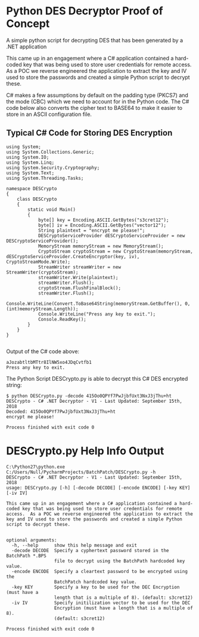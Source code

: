 # Python DES Decryptor Proof of Concept
A simple python script for decrypting DES that has been generated by a .NET application

This came up in an engagement where a C# application contained a hard-coded key that was being used to store user credentials for remote access.  As a POC we reverse engineered the application to extract the key and IV used to store the passwords and created a simple Python script to decrypt these.

C# makes a few assumptions by default on the padding type (PKCS7) and the mode (CBC) which we need to account for in the Python code.
The C# code below also converts the cipher text to BASE64 to make it easier to store in an ASCII configuration file.

## Typical C# Code for Storing DES Encryption

```CSharp
using System;
using System.Collections.Generic;
using System.IO;
using System.Linq;
using System.Security.Cryptography;
using System.Text;
using System.Threading.Tasks;

namespace DESCrypto
{
    class DESCrypto
    {
        static void Main()
        {
            byte[] key = Encoding.ASCII.GetBytes("s3cret12");
            byte[] iv = Encoding.ASCII.GetBytes("vector12");
            String plaintext = "encrypt me please!";
            DESCryptoServiceProvider dESCryptoServiceProvider = new DESCryptoServiceProvider();
            MemoryStream memoryStream = new MemoryStream();
            CryptoStream cryptoStream = new CryptoStream(memoryStream, dESCryptoServiceProvider.CreateEncryptor(key, iv), CryptoStreamMode.Write);
            StreamWriter streamWriter = new StreamWriter(cryptoStream);
            streamWriter.Write(plaintext);
            streamWriter.Flush();
            cryptoStream.FlushFinalBlock();
            streamWriter.Flush();
            Console.WriteLine(Convert.ToBase64String(memoryStream.GetBuffer(), 0, (int)memoryStream.Length));
            Console.WriteLine("Press any key to exit.");
            Console.ReadKey();
        }
    }
}


```

Output of the C# code above:
```console
aJozabtltbMTtr8IlNW5xo4JDqCvtfb1
Press any key to exit.
```

The Python Script DESCrypto.py is able to decrypt this C# DES encrypted string:

```console
$ python DESCrypto.py -decode 415Oo0QPYf7PwJjbfUxt3NxJ3jThu+ht
DESCrypto - C# .NET Decryptor - V1 - Last Updated: September 15th, 2018
Decoded: 415Oo0QPYf7PwJjbfUxt3NxJ3jThu+ht
encrypt me please!

Process finished with exit code 0

```

# DESCrypto.py Help Info Output
```
C:\Python27\python.exe C:/Users/Null/PycharmProjects/BatchPatch/DESCrypto.py -h
DESCrypto - C# .NET Decryptor - V1 - Last Updated: September 15th, 2018
usage: DESCrypto.py [-h] [-decode DECODE] [-encode ENCODE] [-key KEY] [-iv IV]

This came up in an engagement where a C# application contained a hard-coded key that was being used to store user credentials for remote access.  As a POC we reverse engineered the application to extract the key and IV used to store the passwords and created a simple Python script to decrypt these.


optional arguments:
  -h, --help      show this help message and exit
  -decode DECODE  Specify a cyphertext password stored in the BatchPath *.BPS
                  file to decrypt using the BatchPath hardcoded key value.
  -encode ENCODE  Specify a cleartext password to be encrypted using the
                  BatchPatch hardcoded key value.
  -key KEY        Specify a key to be used for the DEC Encryption (must have a
                  length that is a multiple of 8). (default: s3cret12)
  -iv IV          Specify initilization vector to be used for the DEC
                  Encryption (must have a length that is a multiple of 8).
                  (default: s3cret12)

Process finished with exit code 0
```
